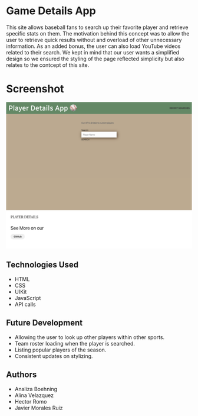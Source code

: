 # Game Details App
This site allows baseball fans to search up their favorite player and retrieve specific stats on them. The motivation behind this concept was to allow the user to retrieve quick results without and overload of other unnecessary information. As an added bonus, the user can also load YouTube videos related to their search. We kept in mind that our user wants a simplified design so we ensured the styling of the page reflected simplicity but also relates to the contcept of this site.

# Screenshot
![image](./assets/images/screenshot.png)

## Technologies Used
* HTML
* CSS
* UIKit
* JavaScript
* API calls

## Future Development
- Allowing the user to look up other players within other sports.
- Team roster loading when the player is searched.
- Listing popular players of the season.
- Consistent updates on stylizing.

## Authors
- Analiza Boehning
- Alina Velazquez
- Hector Romo
- Javier Morales Ruiz